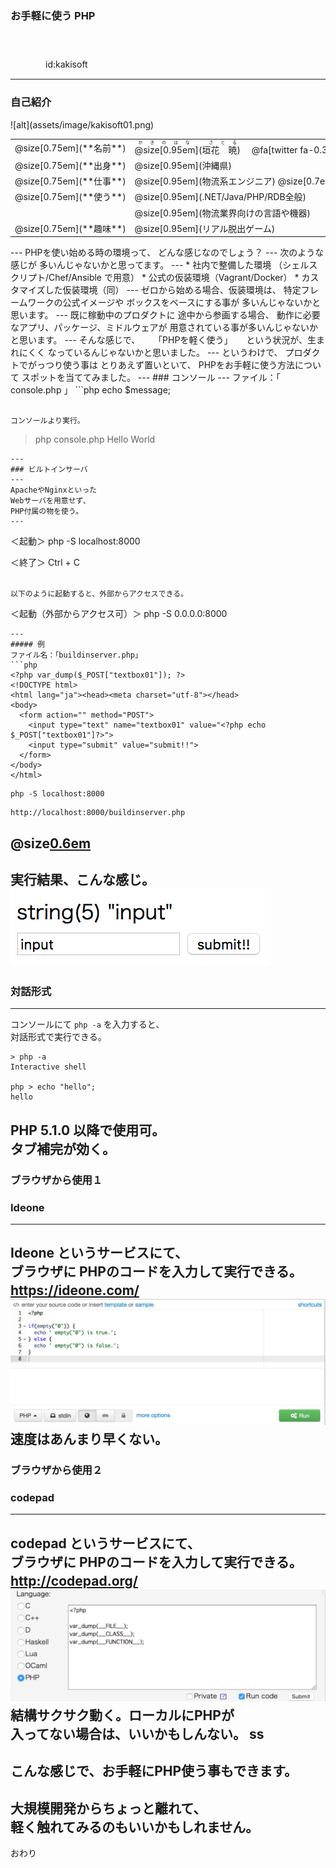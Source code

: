 ### お手軽に使う PHP

　
　  
　  
　　　　id:kakisoft

---
### 自己紹介

<div class="left">
![alt](assets/image/kakisoft01.png)
</div>

<div class="right">
  <table style="white-space: nowrap;border-style: none;">
    <tr>
      <td>@size[0.75em](**名前**)</td>
      <td>
        <ruby>
        <rb>@size[0.95em](垣花　暁)</rb>
        <rp>（</rp>
        <rt>かきのはな　さとる</rt>
        <rp>）</rp>
        </ruby>
        　@fa[twitter fa-0.3x][@size[0.7em](kakisoft_tab)](https://twitter.com/kakisoft_tab)
      </td>
    </tr>
    <tr>
      <td>@size[0.75em](**出身**)</td>
      <td>@size[0.95em](沖縄県)</td>
    </tr>
    <tr>
      <td>@size[0.75em](**仕事**)</td>
      <td>@size[0.95em](物流系エンジニア) @size[0.7em](（フリーランス）)</td>
    </tr>
    <tr>
      <td>@size[0.75em](**使う**)</td>
      <td>@size[0.95em](.NET/Java/PHP/RDB全般)</td>
    </tr>
    <tr>
      <td>&nbsp;</td>
      <td>@size[0.95em](物流業界向けの言語や機器)</td>
    </tr>
    <tr>
      <td>@size[0.75em](**趣味**)</td>
      <td>@size[0.95em](リアル脱出ゲーム)</td>
    </tr>
  </table>
</div>
---
PHPを使い始める時の環境って、  
どんな感じなのでしょう？
---
次のような感じが  
多いんじゃないかと思ってます。
---
 * 社内で整備した環境  
 （シェルスクリプト/Chef/Ansible で用意）
 * 公式の仮装環境（Vagrant/Docker）
 * カスタマイズした仮装環境（同）
---
ゼロから始める場合、仮装環境は、  
特定フレームワークの公式イメージや  
ボックスをベースにする事が  
多いんじゃないかと思います。
---
既に稼動中のプロダクトに
途中から参画する場合、
動作に必要なアプリ、パッケージ、ミドルウェアが  
用意されている事が多いんじゃないかと思います。
---
そんな感じで、  
　  
「PHPを軽く使う」  
　  
という状況が、生まれにくく  
なっているんじゃないかと思いました。
---
というわけで、  
プロダクトでがっつり使う事は  
とりあえず置いといて、  
PHPをお手軽に使う方法について  
スポットを当ててみました。
---
### コンソール
---
ファイル：「 console.php 」
```php
<?php
$message = "Hello World";

echo $message;
```

コンソールより実行。
```
>php console.php
Hello World
```
---
### ビルトインサーバ
---
ApacheやNginxといった  
Webサーバを用意せず、
PHP付属の物を使う。
---
```
＜起動＞
php -S localhost:8000

＜終了＞
Ctrl + C
```
　  
以下のように起動すると、外部からアクセスできる。
```
＜起動（外部からアクセス可）＞
php -S 0.0.0.0:8000
```
---
##### 例
ファイル名：「buildinserver.php」
```php
<?php var_dump($_POST["textbox01"]); ?>
<!DOCTYPE html>
<html lang="ja"><head><meta charset="utf-8"></head>
<body>
  <form action="" method="POST">
    <input type="text" name="textbox01" value="<?php echo $_POST["textbox01"]?>">
    <input type="submit" value="submit!!">
  </form>
</body>
</html>
```
```
php -S localhost:8000
```
```
http://localhost:8000/buildinserver.php
```
@size[0.6em](※上記プログラムには深刻な脆弱性があります)
---
実行結果、こんな感じ。  
![alt](assets/image/img01.png)
---
### 対話形式
---
コンソールにて ``` php -a ``` を入力すると、  
対話形式で実行できる。
```
> php -a
Interactive shell

php > echo "hello";
hello
```

PHP 5.1.0 以降で使用可。  
タブ補完が効く。  
---
### ブラウザから使用１
### Ideone
---
Ideone というサービスにて、  
ブラウザに PHPのコードを入力して実行できる。  
https://ideone.com/
　  　    
![alt](assets/image/img02.png)
　
速度はあんまり早くない。
---
### ブラウザから使用２
### codepad
---
codepad というサービスにて、  
ブラウザに PHPのコードを入力して実行できる。  
http://codepad.org/
　  　    
![alt](assets/image/img03.png)
　
結構サクサク動く。ローカルにPHPが  
入ってない場合は、いいかもしんない。
ss
---
こんな感じで、お手軽にPHP使う事もできます。
---
大規模開発からちょっと離れて、  
軽く触れてみるのもいいかもしれません。
---
おわり
